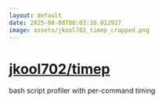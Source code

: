 ```yaml
---
layout: default
date: 2025-08-08T00:03:10.812927
image: assets/jkool702_timep_cropped.png
---
```


# [jkool702/timep](https://github.com/jkool702/timep)

bash script profiler with per-command timing

